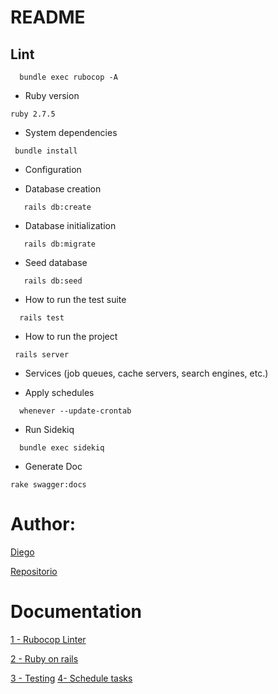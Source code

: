 # README

## Lint
```
  bundle exec rubocop -A    
```


* Ruby version
```
ruby 2.7.5
```

* System dependencies
```
 bundle install
```

* Configuration

* Database creation
```
   rails db:create
```

* Database initialization
```
   rails db:migrate
```

* Seed database
```
   rails db:seed
```

* How to run the test suite
```
  rails test
```

* How to run the project
```
 rails server
```

* Services (job queues, cache servers, search engines, etc.)

* Apply schedules
```
  whenever --update-crontab
```

* Run Sidekiq
```
  bundle exec sidekiq
```

* Generate Doc
```
rake swagger:docs
```


# Author:
[Diego](http://linkedin.com/in/diego2000avelar)

[Repositorio](https://github.com/diegoareval)


# Documentation
[1 - Rubocop Linter](https://www.honeybadger.io/blog/linting-formatting-ruby/)

[2 - Ruby on rails](https://rubyonrails.org/)

[3 - Testing](https://rspec.info/)
[4- Schedule tasks](http://github.com/javan/whenever)
